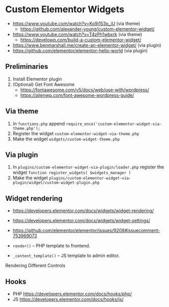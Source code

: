 # Custom Elementor Widgets

- https://www.youtube.com/watch?v=Ko9i153o_iU (via theme)
	- https://github.com/alexander-young/custom-elementor-widget/
- https://www.youtube.com/watch?v=T4zPh1wbxrk (via theme)
	- https://develowp.com/build-a-custom-elementor-widget/
- https://www.benmarshall.me/create-an-elementor-widget/ (via plugin)
- https://github.com/elementor/elementor-hello-world (via plugin)

## Preliminaries

1. Install Elementor plugin
2. (Optional) Get Font Awesome 
	- https://fontawesome.com/v5/docs/web/use-with/wordpress/
	- https://alienwp.com/font-awesome-wordpress-guide/

## Via theme

1. In `functions.php` append `require_once('custom-elementor-widget-via-theme.php');`
2. Register the widget `custom-elementor-widget-via-theme.php`
3. Make the widget `widgets/custom-widget-theme.php`

## Via plugin

1. In `plugins/custom-elementor-widget-via-plugin/loader.php` register the widget `function register_widgets( $widgets_manager )`
2. Make the widget `plugins/custom-elementor-widget-via-plugin/widget/custom-widget-plugin.php`

## Widget rendering

- https://developers.elementor.com/docs/widgets/widget-rendering/
- https://developers.elementor.com/docs/widgets/widget-settings/
- https://github.com/elementor/elementor/issues/9208#issuecomment-753969073

- `render()` – PHP template to frontend.
- `_content_template()` – JS template to admin editor.

Rendering Different Controls
## Hooks

- PHP https://developers.elementor.com/docs/hooks/php/
- JS https://developers.elementor.com/docs/hooks/js/

